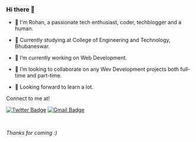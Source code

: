 ### Hi there 👋

- 👋 I'm Rohan, a passionate tech enthusiast, coder, techblogger and a human.

- 🔭 Currently studying at College of Engineering and Technology, Bhubaneswar.

- 🔭 I’m currently working on Web Development.

- 💞️ I’m looking to collaborate on any Wev Development projects both full-time and part-time.

- 🌱 Looking forward to learn a lot.


Connect to me at!

[![Twitter Badge](https://img.shields.io/badge/-@RohanKumarKar1-1ca0f1?style=flat-square&labelColor=1ca0f1&logo=twitter&logoColor=white&link=https://twitter.com/RohanKumarKar1)](https://twitter.com/RohanKumarKar1?s=03)  [![Gmail Badge](https://img.shields.io/badge/-rohankumarkar2000@gmail.com-c14438?style=flat-square&logo=Gmail&logoColor=white&link=mailto:rohankumarkar2000@gmail.com)](mailto:rohankumarkar2000@gmail.com)


<br/>

*Thanks for coming :)*
